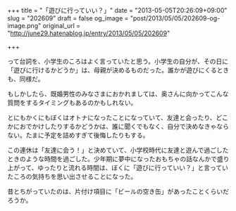 +++
title = "「遊びに行っていい？」"
date = "2013-05-05T20:26:09+09:00"
slug = "202609"
draft = false
og_image = "post/2013/05/05/202609-og-image.png"
original_url = "http://june29.hatenablog.jp/entry/2013/05/05/202609"

+++

<p>って台詞を、小学生のころはよく言っていたと思う。小学生の自分が、その日に「遊びに行けるかどうか」は、母親が決めるものだった。誰かが遊びにくるときも、同様だ。</p>
<p>もしかしたら、既婚男性のみなさまにおかれましては、奥さんに向かってこんな質問をするタイミングもあるのかもしれない。</p>
<p>とにもかくにもぼくはオトナになったことになっていて、友達と会ったり、どこかにおでかけしたりするかどうかは、誰に聞くでもなく、自分で決めなきゃならない。たまに予定を詰めすぎて後悔したりもする。</p>
<p>この連休は「友達に会う！」と決めていて、小学校時代に友達と遊んで過ごしたときのような時間を過ごした。少年期に夢中になったおもちゃの話なんかで盛り上がって、ゆったりと流れる時間は、ぼくに「遊びに行っていい？」と言っていたころの気持ちを思い出させることになった。</p>
<p>昔とちがっていたのは、片付け項目に「ビールの空き缶」があったことくらいだろうか。</p>